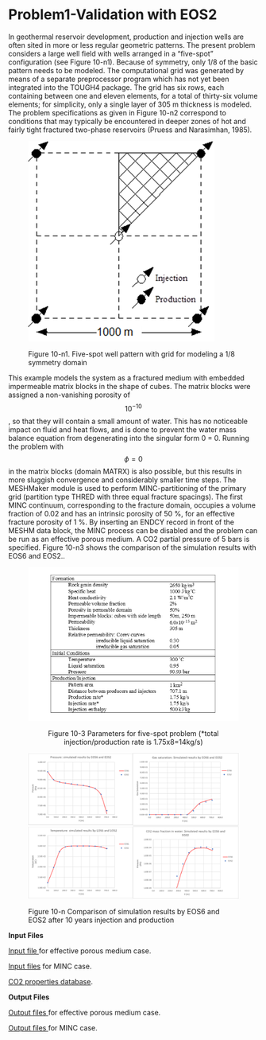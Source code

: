 # Problem1-Validation with EOS2

In geothermal reservoir development, production and injection wells are often sited in more or less regular geometric patterns. The present problem considers a large well field with wells arranged in a “five-spot” configuration (see Figure 10-n1). Because of symmetry, only 1/8 of the basic pattern needs to be modeled. The computational grid was generated by means of a separate preprocessor program which has not yet been integrated into the TOUGH4 package. The grid has six rows, each containing between one and eleven elements, for a total of thirty-six volume elements; for simplicity, only a single layer of 305 m thickness is modeled. The problem specifications as given in Figure 10-n2 correspond to conditions that may typically be encountered in deeper zones of hot and fairly tight fractured two-phase reservoirs (Pruess and Narasimhan, 1985)_._&#x20;

<figure><img src="../../.gitbook/assets/image (1).png" alt=""><figcaption><p>Figure 10-n1.   Five-spot well pattern with grid for modeling a 1/8 symmetry domain</p></figcaption></figure>

This example models the system as a fractured medium with embedded impermeable matrix blocks in the shape of cubes. The matrix blocks were assigned a non-vanishing porosity of $$10^{-10}$$, so that they will contain a small amount of water. This has no noticeable impact on fluid and heat flows, and is done to prevent the water mass balance equation from degenerating into the singular form 0 = 0. Running the problem with $$\phi=0$$ in the matrix blocks (domain MATRX) is also possible, but this results in more sluggish convergence and considerably smaller time steps. The MESHMaker module is used to perform MINC-partitioning of the primary grid (partition type THRED with three equal fracture spacings). The first MINC continuum, corresponding to the fracture domain, occupies a volume fraction of 0.02 and has an intrinsic porosity of 50 %, for an effective fracture porosity of 1 %. By inserting an ENDCY record in front of the MESHM data block, the MINC process can be disabled and the problem can be run as an effective porous medium. A CO2 partial pressure of 5 bars is specified. Figure 10-n3  shows the comparison of the simulation results with EOS6 and EOS2..

<div align="center">

<figure><img src="../../.gitbook/assets/image (2).png" alt=""><figcaption><p> Figure 10-3 Parameters for five-spot problem (*total injection/production rate is 1.75x8=14kg/s)</p></figcaption></figure>

</div>

<figure><img src="../../.gitbook/assets/image (3).png" alt=""><figcaption><p>Figure 10-n Comparison of simulation results by EOS6 and EOS2 after 10 years injection and production</p></figcaption></figure>



**Input Files**

[Input file ](https://drive.google.com/file/d/1F\_cQNvlkuhBOhNV\_pOa1rY5TeNonj78E/view?usp=drive\_link)for effective porous medium case.

[Input files](https://drive.google.com/file/d/1pmYXR7tSritXsV\_Z7VHXWH-95Csn\_4BG/view?usp=drive\_link) for MINC case.

[CO2 properties database](https://drive.google.com/file/d/1LUP88ULcFvXMDU50Ob9\_42XjS\_C7bOnE/view?usp=drive\_link).

**Output Files**

[Output files ](https://drive.google.com/file/d/1cOO170JgocPO7WlIfl7RcZLfvbY2HpSR/view?usp=drive\_link)for effective porous medium case.

[Output files ](https://drive.google.com/file/d/1YxQQDHsGefNIXTDHkgve0FqMCjZimlRh/view?usp=drive\_link)for MINC case.
